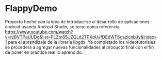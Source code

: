 # FlappyDemo
Proyecto hecho con la idea de introducirse al desarrollo de aplicaciones android usando Android Studio, se tomo como referencia https://www.youtube.com/watch?v=rzBVTPaUUDg&list=PLZm85UZQLd2TPXpUJfDEdWTSgszionbJy&index=1 para el aprendizaje de la librería libgdx. Ya completado los videotutoriales se procederá a agregar nuevas funcionalidades al producto final con el fin de poner en práctica real lo aprendido.
